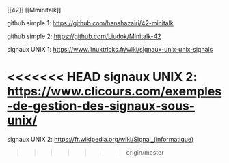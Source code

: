 [[42]] [[Mminitalk]]

github simple 1: https://github.com/hanshazairi/42-minitalk

github simple 2: https://github.com/Liudok/Minitalk-42

signaux UNIX 1: https://www.linuxtricks.fr/wiki/signaux-unix-unix-signals

<<<<<<< HEAD
signaux UNIX 2: https://www.clicours.com/exemples-de-gestion-des-signaux-sous-unix/
=======
signaux UNIX 2: https://fr.wikipedia.org/wiki/Signal_(informatique)

>>>>>>> origin/master

